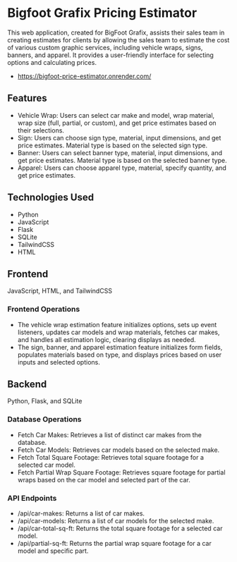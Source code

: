 # Bigfoot Grafix Pricing Estimator

This web application, created for BigFoot Grafix, assists their sales team in creating estimates for clients by allowing the sales team to estimate the cost of various custom graphic services, including vehicle wraps, signs, banners, and apparel. It provides a user-friendly interface for selecting options and calculating prices.

- https://bigfoot-price-estimator.onrender.com/ 

## Features

- Vehicle Wrap: Users can select car make and model, wrap material, wrap size (full, partial, or custom), and get price estimates based on their selections.
- Sign: Users can choose sign type, material, input dimensions, and get price estimates. Material type is based on the selected sign type.
- Banner: Users can select banner type, material, input dimensions, and get price estimates. Material type is based on the selected banner type.
- Apparel: Users can choose apparel type, material, specify quantity, and get price estimates. 

## Technologies Used

- Python
- JavaScript
- Flask 
- SQLite
- TailwindCSS
- HTML

## Frontend

JavaScript, HTML, and TailwindCSS

### Frontend Operations

- The vehicle wrap estimation feature initializes options, sets up event listeners, updates car models and wrap materials, fetches car makes, and handles all estimation logic, clearing displays as needed.
- The sign, banner, and apparel estimation feature initializes form fields, populates materials based on type, and displays prices based on user inputs and selected options.

## Backend

Python, Flask, and SQLite

### Database Operations

- Fetch Car Makes: Retrieves a list of distinct car makes from the database.
- Fetch Car Models: Retrieves car models based on the selected make.
- Fetch Total Square Footage: Retrieves total square footage for a selected car model.
- Fetch Partial Wrap Square Footage: Retrieves square footage for partial wraps based on the car model and selected part of the car.

### API Endpoints

- /api/car-makes: Returns a list of car makes.
- /api/car-models: Returns a list of car models for the selected make.
- /api/car-total-sq-ft: Returns the total square footage for a selected car model.
- /api/partial-sq-ft: Returns the partial wrap square footage for a car model and specific part.